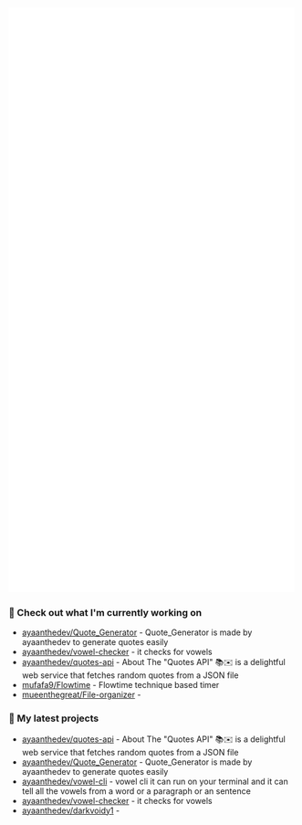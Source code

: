 <p align="left"><img src="https://raw.githubusercontent.com/ayaanthedev/ayaanthedev/refs/heads/main/github-metrics.svg" /></p>








### 👷 Check out what I'm currently working on

- [ayaanthedev/Quote_Generator](https://github.com/ayaanthedev/Quote_Generator) - Quote_Generator is made by ayaanthedev to generate quotes easily
- [ayaanthedev/vowel-checker](https://github.com/ayaanthedev/vowel-checker) - it checks for vowels
- [ayaanthedev/quotes-api](https://github.com/ayaanthedev/quotes-api) - About The &#34;Quotes API&#34; 📚✉️ is a delightful web service that fetches random quotes from a JSON file
- [mufafa9/Flowtime](https://github.com/mufafa9/Flowtime) - Flowtime technique based timer
- [mueenthegreat/File-organizer](https://github.com/mueenthegreat/File-organizer) - 
### 🌱 My latest projects

- [ayaanthedev/quotes-api](https://github.com/ayaanthedev/quotes-api) - About The &#34;Quotes API&#34; 📚✉️ is a delightful web service that fetches random quotes from a JSON file
- [ayaanthedev/Quote_Generator](https://github.com/ayaanthedev/Quote_Generator) - Quote_Generator is made by ayaanthedev to generate quotes easily
- [ayaanthedev/vowel-cli](https://github.com/ayaanthedev/vowel-cli) - vowel cli it can run on your terminal and it can tell all the vowels from a word or a paragraph or an sentence
- [ayaanthedev/vowel-checker](https://github.com/ayaanthedev/vowel-checker) - it checks for vowels
- [ayaanthedev/darkvoidy1](https://github.com/ayaanthedev/darkvoidy1) - 
